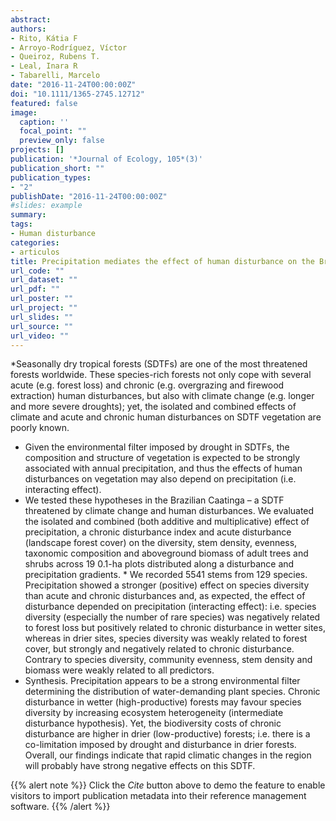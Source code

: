 ```yaml
---
abstract: 
authors:
- Rito, Kátia F
- Arroyo-Rodríguez, Víctor
- Queiroz, Rubens T.
- Leal, Inara R
- Tabarelli, Marcelo
date: "2016-11-24T00:00:00Z"
doi: "10.1111/1365-2745.12712"
featured: false
image:
  caption: ''
  focal_point: ""
  preview_only: false
projects: []
publication: '*Journal of Ecology, 105*(3)'
publication_short: ""
publication_types:
- "2"
publishDate: "2016-11-24T00:00:00Z"
#slides: example
summary: 
tags:
- Human disturbance
categories: 
- articulos
title: Precipitation mediates the effect of human disturbance on the Brazilian Caatinga vegetation
url_code: ""
url_dataset: ""
url_pdf: ""
url_poster: ""
url_project: ""
url_slides: ""
url_source: ""
url_video: ""
---
```


*Seasonally dry tropical forests (SDTFs) are one of the most threatened forests worldwide. These species-rich forests not only cope with several acute (e.g. forest loss) and chronic (e.g. overgrazing and firewood extraction) human disturbances, but also with climate change (e.g. longer and more severe droughts); yet, the isolated and combined effects of climate and acute and chronic human disturbances on SDTF vegetation are poorly known. 
* Given the environmental filter imposed by drought in SDTFs, the composition and structure of vegetation is expected to be strongly associated with annual precipitation, and thus the effects of human disturbances on vegetation may also depend on precipitation (i.e. interacting effect). 
* We tested these hypotheses in the Brazilian Caatinga – a SDTF threatened by climate change and human disturbances. We evaluated the isolated and combined (both additive and multiplicative) effect of precipitation, a chronic disturbance index and acute disturbance (landscape forest cover) on the diversity, stem density, evenness, taxonomic composition and aboveground biomass of adult trees and shrubs across 19 0.1-ha plots distributed along a disturbance and precipitation gradients. * We recorded 5541 stems from 129 species. Precipitation showed a stronger (positive) effect on species diversity than acute and chronic disturbances and, as expected, the effect of disturbance depended on precipitation (interacting effect): i.e. species diversity (especially the number of rare species) was negatively related to forest loss but positively related to chronic disturbance in wetter sites, whereas in drier sites, species diversity was weakly related to forest cover, but strongly and negatively related to chronic disturbance. Contrary to species diversity, community evenness, stem density and biomass were weakly related to all predictors. 
* Synthesis. Precipitation appears to be a strong environmental filter determining the distribution of water-demanding plant species. Chronic disturbance in wetter (high-productive) forests may favour species diversity by increasing ecosystem heterogeneity (intermediate disturbance hypothesis). Yet, the biodiversity costs of chronic disturbance are higher in drier (low-productive) forests; i.e. there is a co-limitation imposed by drought and disturbance in drier forests. Overall, our findings indicate that rapid climatic changes in the region will probably have strong negative effects on this SDTF.

{{% alert note %}}
Click the *Cite* button above to demo the feature to enable visitors to import publication metadata into their reference management software.
{{% /alert %}}

